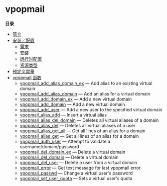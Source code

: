 vpopmail
========

**目录**

-   [简介](/intro/vpopmail.html)
-   [安装／配置](/vpopmail/setup.html)
    -   [需求](/vpopmail/setup.html#需求)
    -   [安装](/vpopmail/setup.html#安装)
    -   [运行时配置](/vpopmail/setup.html#运行时配置)
    -   [资源类型](/vpopmail/setup.html#资源类型)
-   [预定义常量](/vpopmail/constants.html)
-   [vpopmail 函数](/ref/vpopmail.html)
    -   [vpopmail\_add\_alias\_domain\_ex](/ref/vpopmail.html#vpopmail_add_alias_domain_ex)
        — Add alias to an existing virtual domain
    -   [vpopmail\_add\_alias\_domain](/ref/vpopmail.html#vpopmail_add_alias_domain)
        — Add an alias for a virtual domain
    -   [vpopmail\_add\_domain\_ex](/ref/vpopmail.html#vpopmail_add_domain_ex)
        — Add a new virtual domain
    -   [vpopmail\_add\_domain](/ref/vpopmail.html#vpopmail_add_domain)
        — Add a new virtual domain
    -   [vpopmail\_add\_user](/ref/vpopmail.html#vpopmail_add_user) —
        Add a new user to the specified virtual domain
    -   [vpopmail\_alias\_add](/ref/vpopmail.html#vpopmail_alias_add) —
        Insert a virtual alias
    -   [vpopmail\_alias\_del\_domain](/ref/vpopmail.html#vpopmail_alias_del_domain)
        — Deletes all virtual aliases of a domain
    -   [vpopmail\_alias\_del](/ref/vpopmail.html#vpopmail_alias_del) —
        Deletes all virtual aliases of a user
    -   [vpopmail\_alias\_get\_all](/ref/vpopmail.html#vpopmail_alias_get_all)
        — Get all lines of an alias for a domain
    -   [vpopmail\_alias\_get](/ref/vpopmail.html#vpopmail_alias_get) —
        Get all lines of an alias for a domain
    -   [vpopmail\_auth\_user](/ref/vpopmail.html#vpopmail_auth_user) —
        Attempt to validate a username/domain/password
    -   [vpopmail\_del\_domain\_ex](/ref/vpopmail.html#vpopmail_del_domain_ex)
        — Delete a virtual domain
    -   [vpopmail\_del\_domain](/ref/vpopmail.html#vpopmail_del_domain)
        — Delete a virtual domain
    -   [vpopmail\_del\_user](/ref/vpopmail.html#vpopmail_del_user) —
        Delete a user from a virtual domain
    -   [vpopmail\_error](/ref/vpopmail.html#vpopmail_error) — Get text
        message for last vpopmail error
    -   [vpopmail\_passwd](/ref/vpopmail.html#vpopmail_passwd) — Change
        a virtual user's password
    -   [vpopmail\_set\_user\_quota](/ref/vpopmail.html#vpopmail_set_user_quota)
        — Sets a virtual user's quota
